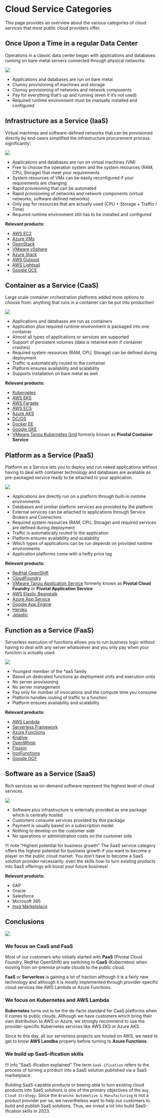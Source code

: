 # Cloud Service Categories

This page provides an overview about the various categories of
cloud services that most public cloud providers offer.

## Once Upon a Time in a regular Data Center

Operations in a classic data center began with applications and databases running on bare-metal servers 
connected through physical networks:

![](img/cloud_bare_metal.png)

* Applications and databases are run on bare metal
* Clumsy provisioning of machines and storage
* Clumsy provisioning of networks and network components
* Pay for everything that‘s up and running (even if it‘s not used)
* Required runtime environment must be manually installed and configured

## Infrastructure as a Service (IaaS)

Virtual machines and software-defined networks that can be provisioned directly by end-users simplified
the infrastructure procurement process significantly:

![](img/cloud_iaas.png)

* Applications and databases are run on virtual machines (VM)
* Free to choose the operation system and the system resources (RAM, CPU, Storage) that meet your requirements
* System resources of VMs can be easily reconfigured if your requirements are changing
* Rapid provisioning that can be automated
* Rapid provisioning of networks and network components (virtual networks, software defined networks)
* Only pay for resources that are actually used (CPU + Storage + Traffic / Time)
* Required runtime environment still has to be installed and configured

__Relevant products:__

* [AWS EC2](https://aws.amazon.com/ec2/)
* [Azure VMs](https://azure.microsoft.com/en-us/services/virtual-machines/)
* [OpenStack](https://www.openstack.org/)
* [VMware vSphere](https://www.vmware.com/products/vsphere.html)
* [Azure Stack](https://azure.microsoft.com/en-us/overview/azure-stack/)
* [AWS Outpost](https://aws.amazon.com/outposts/)
* [AWS Lightsail](https://aws.amazon.com/lightsail/)
* [Google GCE](https://cloud.google.com/compute)

## Container as a Service (CaaS)

Large scale container orchestration platforms added more options to choose from: anything that runs in
a container can be put into production!

![](img/cloud_caas.png)

* Applications and databases are run as containers
* Application plus required runtime environment is packaged into one container
* Almost all types of applications or services are supported
* Support of persistent volumes (data is retained even if container crashes)
* Required system resources (RAM, CPU, Storage) can be defined during deployment
* Traffic is automatically routed to the container
* Platform ensures availability and scalability
* Supports installation on bare metal as well

__Relevant products:__

* [Kubernetes](https://kubernetes.io/)
* [AWS EKS](https://aws.amazon.com/eks/)
* [AWS Fargate](https://aws.amazon.com/fargate/)
* [AWS ECS](https://aws.amazon.com/ecs/)
* [Azure AKS](https://azure.microsoft.com/en-us/services/kubernetes-service/)
* [DC/OS](https://dcos.io/)
* [Docker EE](https://docs.mirantis.com/docker-enterprise/v3.0/dockeree-products/index.html)
* [Google GKE](https://cloud.google.com/kubernetes-engine)
* [VMware Tanzu Kubernetes Grid](https://tanzu.vmware.com/kubernetes-grid) formerly known as __Pivotal Container Service__

## Platform as a Service (PaaS)

Platform as a Service lets you to deploy and run naked applications without having to deal with
container technology and databases are available as pre-packaged service ready to be attached to your
application.

![](img/cloud_paas.png)

* Applications are directly run on a platform through built-in runtime environments
* Databases and similiar platform services are provided by the platform
* External services can be attached to applications through Service Brokers and Connectors
* Required system resources (RAM, CPU, Storage) and required services are defined during deployment
* Traffic is automatically routed to the application
* Platform ensures availability and scalability
* Which types of applications can be run depends on provided runtime environments
* Application platforms come with a hefty price tag

__Relevant products:__

* [RedHat OpenShift](https://www.openshift.com/)
* [CloudFoundry](https://www.cloudfoundry.org/)
* [VMware Tanzu Application Service](https://tanzu.vmware.com/application-service) formerly known as __Pivotal Cloud Foundry__ or __Pivotal Application Service__
* [AWS Elastic Beanstalk](https://aws.amazon.com/elasticbeanstalk/)
* [Azure App Service](https://azure.microsoft.com/en-us/services/app-service/)
* [Google App Engine](https://cloud.google.com/appengine)
* [Heroku](https://www.heroku.com/)
* [Jelastic](https://jelastic.com/)

## Function as a Service (FaaS)

Serverless execution of functions allows you to run business logic without having to deal with any 
server whatsoever and you only pay when your function is actually used.

![](img/cloud_faas.png)

* Youngest member of the *aaS family
* Based on dedicated functions as deployment units and execution units
* No server provisioning
* No server management
* Pay only for number of invocations and the compute time you consume
* Platform handles routing of traffic to a function
* Platform ensures availability and scalability

__Relevant products:__

* [AWS Lambda](https://aws.amazon.com/lambda/)
* [Serverless Framework](https://www.serverless.com/)
* [Azure Functions](https://azure.microsoft.com/en-us/services/functions/)
* [Knative](https://knative.dev/)
* [OpenWhisk](https://openwhisk.apache.org/)
* [Fission](https://fission.io/)
* [IronFunctions](https://open.iron.io/)
* [Google GCF](https://cloud.google.com/functions)

## Software as a Service (SaaS)

Rich services as on-demand software represent the highest level of cloud services.

![](img/cloud_saas.png) 

* Software plus infrastructure is externally provided as one package which is centrally hosted
* Customers consume services provided by this package
* Payment is usually based on a subscription model
* Nothing to develop on the customer side
* No operations or administration costs on the customer side

!!! note "Highest potential for business growth"
    The SaaS service category offers the highest potential for business growth if you want to become a player
    on the public cloud market. You don't have to become a SaaS solution provider necessarily: even the skills how-to
    turn existing products into SaaS offerings will boost your future business!

__Relevant products:__

* SAP
* Oracle
* Salesforce
* Microsoft 365
* [msg Marketplace](https://www.msg-marketplace.com/)

## Conclusions

![](img/cloud_service_category_comparison.png)

### We focus on CaaS and FaaS

Most of our customers who initially started with __PaaS__ (Pivotal Cloud Foundry, RedHat OpenShift) are
switching to __CaaS__ (Kubernetes) when moving from on-premise private clouds to the public cloud.

__FaaS__ or __Serverless__ is gaining a lot of traction although it is a fairly new technology 
and although it is mostly implemented through provider-specific cloud services like AWS Lambda or Azure Functions. 

### We focus on Kubernetes and AWS Lambda

__Kubernetes__ turns out to be the de-facto standard for CaaS platforms when it comes to public clouds.
Although we have customers which bring their own distribution to AWS or Azure, we strongly recommend to
use the provider-specific Kubernetes services like AWS EKS or Azure AKS.

Since to this day, all our serverless projects are hosted on AWS, we need to get to know __AWS Lamdba__ properly
before turning to __Azure Functions__.

### We build up SaaS-ification skills

!!! info "SaaS-ification explained"
    The term `SaaS-ification` refers to the process of turning a product into a SaaS solution published via 
    a SaaS marketplace.

Building SaaS-capable products or beeing able to turn existing cloud products into SaaS solutions 
is one of the primary objectives of the `msg Cloud Strategy`. Since the `Branche Automotive & Manufacturing` is 
not a product provider per se, we nevertheless want to help our customers to build and publish SaaS solutions. 
Thus, we invest a lot into build SaaS-ification skills in 2023.